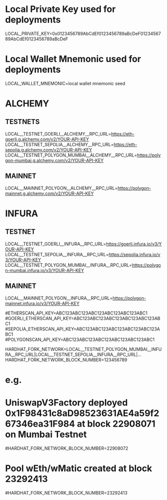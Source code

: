 # Local Private Key used for deployments
LOCAL_PRIVATE_KEY=0x0123456789AbCdEf0123456789aBcDeF0123456789AbCdEf0123456789aBcDeF
# Local Wallet Mnemonic used for deployments
LOCAL_WALLET_MNEMONIC=local wallet mnemonic seed

# ALCHEMY
## TESTNETS
LOCAL__TESTNET_GOERLI__ALCHEMY__RPC_URL=https://eth-goerli.g.alchemy.com/v2/YOUR-API-KEY
LOCAL__TESTNET_SEPOLIA__ALCHEMY__RPC_URL=https://eth-sepolia.g.alchemy.com/v2/YOUR-API-KEY
LOCAL__TESTNET_POLYGON_MUMBAI__ALCHEMY__RPC_URL=https://polygon-mumbai.g.alchemy.com/v2/YOUR-API-KEY
## MAINNET
LOCAL__MAINNET_POLYGON__ALCHEMY__RPC_URL=https://polygon-mainnet.g.alchemy.com/v2/YOUR-API-KEY

# INFURA
## TESTNET
LOCAL__TESTNET_GOERLI__INFURA__RPC_URL=https://goerli.infura.io/v3/YOUR-API-KEY
LOCAL__TESTNET_SEPOLIA__INFURA__RPC_URL=https://sepolia.infura.io/v3/YOUR-API-KEY
LOCAL__TESTNET_POLYGON_MUMBAI__INFURA__RPC_URL=https://polygon-mumbai.infura.io/v3/YOUR-API-KEY
## MAINNET
LOCAL__MAINNET_POLYGON__INFURA__RPC_URL=https://polygon-mainnet.infura.io/v3/YOUR-API-KEY

#ETHERSCAN_API_KEY=ABC123ABC123ABC123ABC123ABC123ABC1
#GOERLI_ETHERSCAN_API_KEY=ABC123ABC123ABC123ABC123ABC123ABC1
#SEPOLIA_ETHERSCAN_API_KEY=ABC123ABC123ABC123ABC123ABC123ABC1
#POLYGONSCAN_API_KEY=ABC123ABC123ABC123ABC123ABC123ABC1

HARDHAT_FORK_NETWORK=LOCAL__TESTNET_POLYGON_MUMBAI__INFURA__RPC_URL|LOCAL__TESTNET_SEPOLIA__INFURA__RPC_URL|...
HARDHAT_FORK_NETWORK_BLOCK_NUMBER=123456789

# e.g.
# UniswapV3Factory deployed 0x1F98431c8aD98523631AE4a59f267346ea31F984 at block 22908071 on Mumbai Testnet
#HARDHAT_FORK_NETWORK_BLOCK_NUMBER=22908072
# Pool wEth/wMatic created at block 23292413
#HARDHAT_FORK_NETWORK_BLOCK_NUMBER=23292413